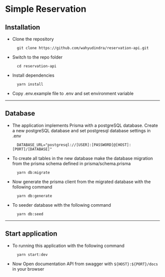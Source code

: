 # Simple Reservation

## Installation

- Clone the repository

        git clone https://github.com/wahyudindra/reservation-api.git

- Switch to the repo folder

        cd reservation-api

- Install dependencies

        yarn install

- Copy .env.example file to .env and set environment variable

---

## Database

- The application implements Prisma with a postgreSQL database. Create a new postgreSQL database and set postgresql database settings in .env

        DATABASE_URL="postgresql://[USER]:[PASSWORD]@[HOST]:[PORT]/[DATABASE]"

- To create all tables in the new database make the database migration from the prisma schema defined in prisma/schema.prisma

        yarn db:migrate

- Now generate the prisma client from the migrated database with the following command

        yarn db:generate

- To seeder database with the following command

        yarn db:seed

---

## Start application

- To running this application with the following command

        yarn start:dev

- Now Open documentation API from swagger with `${HOST}:${PORT}/docs` in your browser
